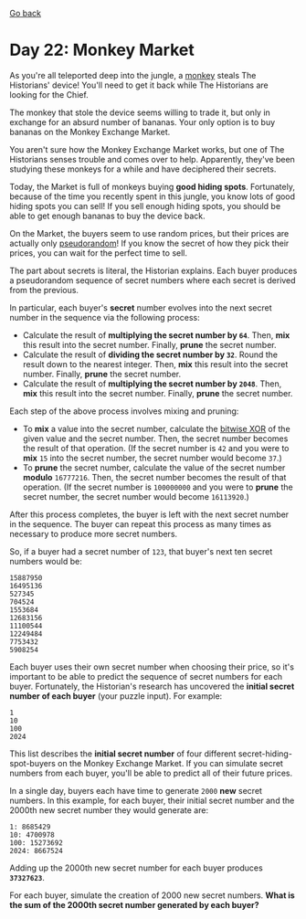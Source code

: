 [Go back](..%2FReadme.md)

# Day 22: Monkey Market

As you're all teleported deep into the jungle, a [monkey](https://adventofcode.com/2024/day/22#:~:text=the%20jungle%2C%20a-,monkey,-steals%20The%20Historians) 
steals The Historians' device! You'll need to get it back 
while The Historians are looking for the Chief.

The monkey that stole the device seems willing to trade 
it, but only in exchange for an absurd number of bananas. 
Your only option is to buy bananas on the Monkey
Exchange Market.

You aren't sure how the Monkey Exchange Market works,
but one of The Historians senses trouble and comes 
over to help. Apparently, they've been studying these 
monkeys for a while and have deciphered their secrets.

Today, the Market is full of monkeys buying **good 
hiding spots**. Fortunately, because of the time you 
recently spent in this jungle, you know lots of good 
hiding spots you can sell! If you sell enough hiding 
spots, you should be able to get enough bananas to 
buy the device back.

On the Market, the buyers seem to use random prices, but their 
prices are actually only [pseudorandom](https://adventofcode.com/2024/day/22#:~:text=are%20actually%20only-,pseudorandom,-!%20If%20you%20know)! If you know the secret 
of how they pick their prices, you can wait for the perfect time to sell.

The part about secrets is literal, the Historian explains. 
Each buyer produces a pseudorandom sequence of secret numbers 
where each secret is derived from the previous.

In particular, each buyer's **secret** number evolves into the next 
secret number in the sequence via the following process:

- Calculate the result of **multiplying the secret number by `64`**.
Then, **mix** this result into the secret number. Finally, 
**prune** the secret number.
- Calculate the result of **dividing the secret number by `32`**. 
Round the result down to the nearest integer. Then, **mix** this 
result into the secret number. Finally, **prune** the secret number.
- Calculate the result of **multiplying the secret number by `2048`**. 
Then, **mix** this result into the secret number. Finally, **prune** the secret number.

Each step of the above process involves mixing and pruning:

- To **mix** a value into the secret number, calculate the [bitwise XOR](https://adventofcode.com/2024/day/22#:~:text=number%2C%20calculate%20the-,bitwise%20XOR,-of%20the%20given) of 
the given value and the secret number. Then, the secret number becomes 
the result of that operation. (If the secret number is `42` and you were
to **mix** `15` into the secret number, the secret number would become `37`.)
- To **prune** the secret number, calculate the value of the secret number 
**modulo** `16777216`. Then, the secret number becomes the result of that 
operation. (If the secret number is `100000000` and you were to **prune** 
the secret number, the secret number would become `16113920`.)

After this process completes, the buyer is left with the next secret 
number in the sequence. The buyer can repeat this process as many 
times as necessary to produce more secret numbers.

So, if a buyer had a secret number of `123`, that buyer's 
next ten secret numbers would be:

```
15887950
16495136
527345
704524
1553684
12683156
11100544
12249484
7753432
5908254
```

Each buyer uses their own secret number when choosing their price, 
so it's important to be able to predict the sequence of secret 
numbers for each buyer. Fortunately, the Historian's research has
uncovered the **initial secret number of each buyer** (your puzzle input). For example:

```
1
10
100
2024
```

This list describes the **initial secret number** of four different 
secret-hiding-spot-buyers on the Monkey Exchange Market. If you can 
simulate secret numbers from each buyer, you'll be able to predict 
all of their future prices.

In a single day, buyers each have time to generate `2000` **new** secret numbers. 
In this example, for each buyer, their initial 
secret number and the 2000th new secret number they would generate are:

```
1: 8685429
10: 4700978
100: 15273692
2024: 8667524
```

Adding up the 2000th new secret number for each buyer produces **`37327623`**.

For each buyer, simulate the creation of 2000 new secret numbers.
**What is the sum of the 2000th secret number generated by each buyer?**